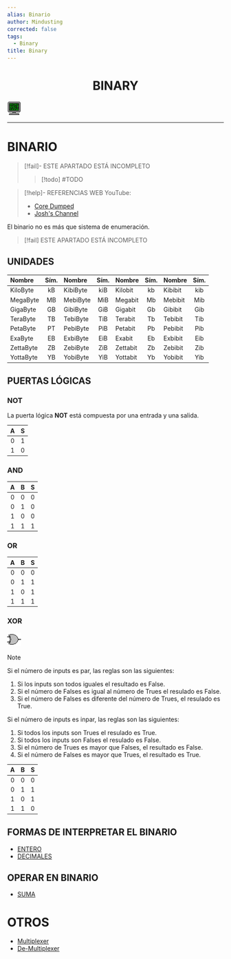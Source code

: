 ```yaml
---
alias: Binario
author: Mindusting
corrected: false
tags:
  - Binary
title: Binary
---
```


<h1 style="text-align:center;">BINARY</h1>

![#logo](../img/retro_monitor.png)

---

# BINARIO

> [!fail]- ESTE APARTADO ESTÁ INCOMPLETO
> > [!todo] #TODO

> [!help]- REFERENCIAS WEB
> YouTube:
> - [Core Dumped](https://youtu.be/HjneAhCy2N4)
> - [Josh's Channel](https://youtu.be/PMpNhbMjDj0)

El binario no es más que sistema de enumeración.

> [!fail] ESTE APARTADO ESTÁ INCOMPLETO

## UNIDADES

| Nombre    | Sím. | Nombre   | Sím. | Nombre   | Sím. | Nombre  | Sím. |
|:--------- |:----:|:-------- |:----:|:-------- |:----:|:------- |:----:|
| KiloByte  |  kB  | KibiByte | kiB  | Kilobit  |  kb  | Kibibit | kib  |
| MegaByte  |  MB  | MebiByte | MiB  | Megabit  |  Mb  | Mebibit | Mib  |
| GigaByte  |  GB  | GibiByte | GiB  | Gigabit  |  Gb  | Gibibit | Gib  |
| TeraByte  |  TB  | TebiByte | TiB  | Terabit  |  Tb  | Tebibit | Tib  |
| PetaByte  |  PT  | PebiByte | PiB  | Petabit  |  Pb  | Pebibit | Pib  |
| ExaByte   |  EB  | ExbiByte | EiB  | Exabit   |  Eb  | Exbibit | Eib  |
| ZettaByte |  ZB  | ZebiByte | ZiB  | Zettabit |  Zb  | Zebibit | Zib  |
| YottaByte |  YB  | YobiByte | YiB  | Yottabit |  Yb  | Yobibit | Yib  |

## PUERTAS LÓGICAS

### NOT

La puerta lógica **NOT** está compuesta por una entrada y una salida.

| A | S |
|:-:|:-:|
| 0 | 1 |
| 1 | 0 |

### AND

| A | B | S |
|:-:|:-:|:-:|
| 0 | 0 | 0 |
| 0 | 1 | 0 |
| 1 | 0 | 0 |
| 1 | 1 | 1 |

### OR

| A | B | S |
|:-:|:-:|:-:|
| 0 | 0 | 0 |
| 0 | 1 | 1 |
| 1 | 0 | 1 |
| 1 | 1 | 1 |

### XOR

![](../img/logic_gate_xor.png)

>[!note]
>Si el número de inputs es par, las reglas son las siguientes:
>1. Si los inputs son todos iguales el resultado es False.
>2. Si el número de Falses es igual al número de Trues el resulado es False.
>3. Si el número de Falses es diferente del número de Trues, el resulado es True.
>
>Si el número de inputs es inpar, las reglas son las siguientes:
>1. Si todos los inputs son Trues el resulado es True.
>2. Si todos los inputs son Falses el resulado es False.
>3. Si el número de Trues es mayor que Falses, el resultado es False.
>4. Si el número de Falses es mayor que Trues, el resultado es True.

| A | B | S |
|:-:|:-:|:-:|
| 0 | 0 | 0 |
| 0 | 1 | 1 |
| 1 | 0 | 1 |
| 1 | 1 | 0 |

## FORMAS DE INTERPRETAR EL BINARIO

- [ENTERO](bin_int.md)
- [DECIMALES](bin_float.md)

## OPERAR EN BINARIO

- [SUMA](bin_add.md)

# OTROS

- [Multiplexer](bin_multiplexer.md)
- [De-Multiplexer](bin_de-multiplexer.md)
